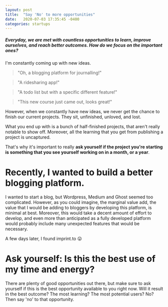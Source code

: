 ```yaml
---
layout: post
title:  "Say 'No' to more opportunities"
date:   2020-07-03 17:35:45 -0400
categories: startups 
---
```

##### *Everyday, we are met with countless opportunities to learn, improve ourselves, and reach better outcomes. How do we focus on the important ones?*

I'm constantly coming up with new ideas. 

> "Oh, a blogging platform for journalling!" 

> "A ridesharing app!" 

> "A todo list but with a specific different feature!" 

> "This new course just came out, looks great!"

However, when we constantly have new ideas, we never get the chance to finish our current projects. They sit, unfinished, unloved, and lost.

What you end up with is a bunch of half-finished projects, that aren't really notable to show off. Moreover, all the learning that you get from publishing a project is uncaptured.

That's why it's important to really **ask yourself if the project you're starting is something that you see yourself working on in a month, or a year**. 

# Recently, I wanted to build a better blogging platform. 

I wanted to start a blog, but Wordpress, Medium and Ghost seemed too complicated. However, as you could imagine, the marginal value add, the value that I would be adding to bloggers by developing this platform, is minimal at best. Moreover, this would take a decent amount of effort to develop, and even more than anticipated as a fully developed platform would probably include many unexpected features that would be necessary.

A few days later, I found imprint.to 😛

# Ask yourself: Is this the best use of my time and energy?

There are plenty of good opportunities out there, but make sure to ask yourself if this is the best opportunity available to you right now. Will it result in the best outcome? The most learning? The most potential users? No? Then say 'no' to that opportunity.